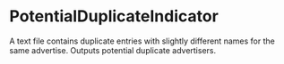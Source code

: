 # PotentialDuplicateIndicator
A text file contains duplicate entries with slightly different names for the same advertise. Outputs potential duplicate advertisers.
